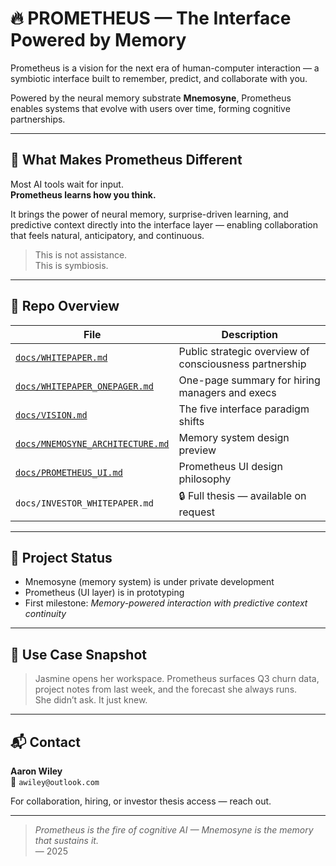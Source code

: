 # 🔥 PROMETHEUS — The Interface Powered by Memory

Prometheus is a vision for the next era of human-computer interaction — a symbiotic interface built to remember, predict, and collaborate with you.

Powered by the neural memory substrate **Mnemosyne**, Prometheus enables systems that evolve with users over time, forming cognitive partnerships.

---

## 🧠 What Makes Prometheus Different

Most AI tools wait for input.  
**Prometheus learns how you think.**

It brings the power of neural memory, surprise-driven learning, and predictive context directly into the interface layer — enabling collaboration that feels natural, anticipatory, and continuous.

> This is not assistance.  
> This is symbiosis.

---

## 📘 Repo Overview

| File | Description |
|------|-------------|
| [`docs/WHITEPAPER.md`](./docs/WHITEPAPER.md) | Public strategic overview of consciousness partnership |
| [`docs/WHITEPAPER_ONEPAGER.md`](./docs/WHITEPAPER_ONEPAGER.md)  | One-page summary for hiring managers and execs |
| [`docs/VISION.md`](./docs/VISION.md) | The five interface paradigm shifts |
| [`docs/MNEMOSYNE_ARCHITECTURE.md`](./docs/MNEMOSYNE_ARCHITECTURE.md)  | Memory system design preview |
| [`docs/PROMETHEUS_UI.md`](./docs/PROMETHEUS_UI.md) | Prometheus UI design philosophy |
| `docs/INVESTOR_WHITEPAPER.md` | 🔒 Full thesis — available on request |



---

## 🔧 Project Status

- Mnemosyne (memory system) is under private development
- Prometheus (UI layer) is in prototyping
- First milestone: *Memory-powered interaction with predictive context continuity*

---

## 🧩 Use Case Snapshot

> Jasmine opens her workspace. Prometheus surfaces Q3 churn data, project notes from last week, and the forecast she always runs.  
> She didn’t ask. It just knew.

---

## 📬 Contact

**Aaron Wiley**  
📧 `awiley@outlook.com`

For collaboration, hiring, or investor thesis access — reach out.

---

> *Prometheus is the fire of cognitive AI — Mnemosyne is the memory that sustains it.*  
> — 2025